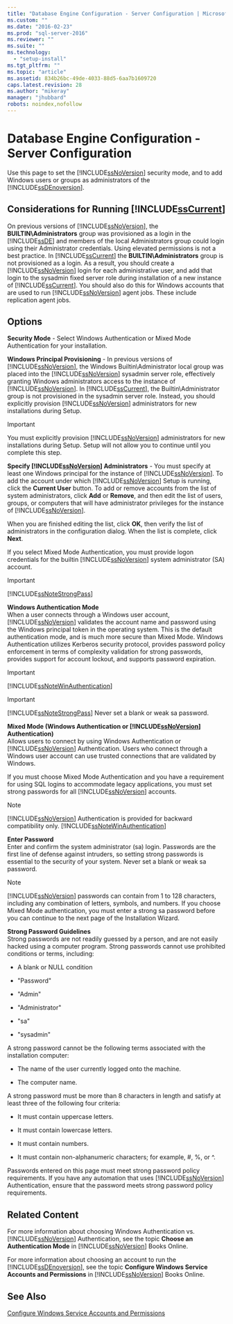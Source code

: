 ```yaml
---
title: "Database Engine Configuration - Server Configuration | Microsoft Docs"
ms.custom: ""
ms.date: "2016-02-23"
ms.prod: "sql-server-2016"
ms.reviewer: ""
ms.suite: ""
ms.technology: 
  - "setup-install"
ms.tgt_pltfrm: ""
ms.topic: "article"
ms.assetid: 834b26bc-49de-4033-88d5-6aa7b1609720
caps.latest.revision: 28
ms.author: "mikeray"
manager: "jhubbard"
robots: noindex,nofollow
---
```

# Database Engine Configuration - Server Configuration
  Use this page to set the [!INCLUDE[ssNoVersion](../a9notintoc/includes/ssnoversion-md.md)] security mode, and to add Windows users or groups as administrators of the [!INCLUDE[ssDEnoversion](../a9notintoc/includes/ssdenoversion-md.md)].  
  
## Considerations for Running [!INCLUDE[ssCurrent](../a9notintoc/includes/sscurrent-md.md)]  
 On previous versions of [!INCLUDE[ssNoVersion](../a9notintoc/includes/ssnoversion-md.md)], the **BUILTIN\Administrators** group was provisioned as a login in the [!INCLUDE[ssDE](../a9notintoc/includes/ssde-md.md)] and members of the local Administrators group could login using their Administrator credentials. Using elevated permissions is not a best practice. In [!INCLUDE[ssCurrent](../a9notintoc/includes/sscurrent-md.md)] the **BUILTIN\Administrators** group is not provisioned as a login. As a result, you should create a [!INCLUDE[ssNoVersion](../a9notintoc/includes/ssnoversion-md.md)] login for each administrative user, and add that login to the sysadmin fixed server role during installation of a new instance of [!INCLUDE[ssCurrent](../a9notintoc/includes/sscurrent-md.md)]. You should also do this for Windows accounts that are used to run [!INCLUDE[ssNoVersion](../a9notintoc/includes/ssnoversion-md.md)] agent jobs. These include replication agent jobs.  
  
## Options  
 **Security Mode** - Select Windows Authentication or Mixed Mode Authentication for your installation.  
  
 **Windows Principal Provisioning** - In previous versions of [!INCLUDE[ssNoVersion](../a9notintoc/includes/ssnoversion-md.md)], the Windows Builtin\Administrator local group was placed into the [!INCLUDE[ssNoVersion](../a9notintoc/includes/ssnoversion-md.md)] sysadmin server role, effectively granting Windows administrators access to the instance of [!INCLUDE[ssNoVersion](../a9notintoc/includes/ssnoversion-md.md)]. In [!INCLUDE[ssCurrent](../a9notintoc/includes/sscurrent-md.md)], the Builtin\Administrator group is not provisioned in the sysadmin server role. Instead, you should explicitly provision [!INCLUDE[ssNoVersion](../a9notintoc/includes/ssnoversion-md.md)] administrators for new installations during Setup.  
  
> [!IMPORTANT]  
>  You must explicitly provision [!INCLUDE[ssNoVersion](../a9notintoc/includes/ssnoversion-md.md)] administrators for new installations during Setup. Setup will not allow you to continue until you complete this step.  
  
 **Specify [!INCLUDE[ssNoVersion](../a9notintoc/includes/ssnoversion-md.md)] Administrators** - You must specify at least one Windows principal for the instance of [!INCLUDE[ssNoVersion](../a9notintoc/includes/ssnoversion-md.md)]. To add the account under which [!INCLUDE[ssNoVersion](../a9notintoc/includes/ssnoversion-md.md)] Setup is running, click the **Current User** button. To add or remove accounts from the list of system administrators, click **Add** or **Remove**, and then edit the list of users, groups, or computers that will have administrator privileges for the instance of [!INCLUDE[ssNoVersion](../a9notintoc/includes/ssnoversion-md.md)].  
  
 When you are finished editing the list, click **OK**, then verify the list of administrators in the configuration dialog. When the list is complete, click **Next**.  
  
 If you select Mixed Mode Authentication, you must provide logon credentials for the builtin [!INCLUDE[ssNoVersion](../a9notintoc/includes/ssnoversion-md.md)] system administrator (SA) account.  
  
> [!IMPORTANT]  
>  [!INCLUDE[ssNoteStrongPass](../a9notintoc/includes/ssnotestrongpass-md.md)]  
  
 **Windows Authentication Mode**  
 When a user connects through a Windows user account, [!INCLUDE[ssNoVersion](../a9notintoc/includes/ssnoversion-md.md)] validates the account name and password using the Windows principal token in the operating system. This is the default authentication mode, and is much more secure than Mixed Mode. Windows Authentication utilizes Kerberos security protocol, provides password policy enforcement in terms of complexity validation for strong passwords, provides support for account lockout, and supports password expiration.  
  
> [!IMPORTANT]  
>  [!INCLUDE[ssNoteWinAuthentication](../a9retired/includes/ssnotewinauthentication-md.md)]  
  
> [!IMPORTANT]  
>  [!INCLUDE[ssNoteStrongPass](../a9notintoc/includes/ssnotestrongpass-md.md)] Never set a blank or weak sa password.  
  
 **Mixed Mode (Windows Authentication or [!INCLUDE[ssNoVersion](../a9notintoc/includes/ssnoversion-md.md)] Authentication)**  
 Allows users to connect by using Windows Authentication or [!INCLUDE[ssNoVersion](../a9notintoc/includes/ssnoversion-md.md)] Authentication. Users who connect through a Windows user account can use trusted connections that are validated by Windows.  
  
 If you must choose Mixed Mode Authentication and you have a requirement for using SQL logins to accommodate legacy applications, you must set strong passwords for all [!INCLUDE[ssNoVersion](../a9notintoc/includes/ssnoversion-md.md)] accounts.  
  
> [!NOTE]  
>  [!INCLUDE[ssNoVersion](../a9notintoc/includes/ssnoversion-md.md)] Authentication is provided for backward compatibility only. [!INCLUDE[ssNoteWinAuthentication](../a9retired/includes/ssnotewinauthentication-md.md)]  
  
 **Enter Password**  
 Enter and confirm the system administrator (sa) login. Passwords are the first line of defense against intruders, so setting strong passwords is essential to the security of your system. Never set a blank or weak sa password.  
  
> [!NOTE]  
>  [!INCLUDE[ssNoVersion](../a9notintoc/includes/ssnoversion-md.md)] passwords can contain from 1 to 128 characters, including any combination of letters, symbols, and numbers. If you choose Mixed Mode authentication, you must enter a strong sa password before you can continue to the next page of the Installation Wizard.  
  
 **Strong Password Guidelines**  
 Strong passwords are not readily guessed by a person, and are not easily hacked using a computer program. Strong passwords cannot use prohibited conditions or terms, including:  
  
-   A blank or NULL condition  
  
-   "Password"  
  
-   "Admin"  
  
-   "Administrator"  
  
-   "sa"  
  
-   "sysadmin"  
  
 A strong password cannot be the following terms associated with the installation computer:  
  
-   The name of the user currently logged onto the machine.  
  
-   The computer name.  
  
 A strong password must be more than 8 characters in length and satisfy at least three of the following four criteria:  
  
-   It must contain uppercase letters.  
  
-   It must contain lowercase letters.  
  
-   It must contain numbers.  
  
-   It must contain non-alphanumeric characters; for example, #, %, or ^.  
  
 Passwords entered on this page must meet strong password policy requirements. If you have any automation that uses [!INCLUDE[ssNoVersion](../a9notintoc/includes/ssnoversion-md.md)] Authentication, ensure that the password meets strong password policy requirements.  
  
## Related Content  
 For more information about choosing Windows Authentication vs. [!INCLUDE[ssNoVersion](../a9notintoc/includes/ssnoversion-md.md)] Authentication, see the topic **Choose an Authentication Mode** in [!INCLUDE[ssNoVersion](../a9notintoc/includes/ssnoversion-md.md)] Books Online.  
  
 For more information about choosing an account to run the [!INCLUDE[ssDEnoversion](../a9notintoc/includes/ssdenoversion-md.md)], see the topic **Configure Windows Service Accounts and Permissions** in [!INCLUDE[ssNoVersion](../a9notintoc/includes/ssnoversion-md.md)] Books Online.  
  
## See Also  
 [Configure Windows Service Accounts and Permissions](../database-engine/configure/windows/configure-windows-service-accounts-and-permissions.md)  
  
  